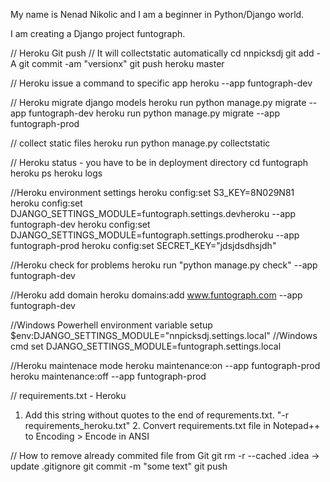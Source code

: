 My name is Nenad Nikolic and I am a beginner in Python/Django world.

I am creating a Django project funtograph.



// Heroku Git push
// It will collectstatic automatically
cd nnpicksdj
git add -A
git commit -am "versionx"
git push heroku master

// Heroku issue a command to specific app
heroku <command> --app funtograph-dev

// Heroku migrate django models
heroku run python manage.py migrate --app funtograph-dev
heroku run python manage.py migrate --app funtograph-prod

// collect static files
heroku run python manage.py collectstatic

// Heroku status - you have to be in deployment directory
cd funtograph
heroku ps
heroku logs

//Heroku environment settings
heroku config:set S3_KEY=8N029N81
heroku config:set DJANGO_SETTINGS_MODULE=funtograph.settings.devheroku --app funtograph-dev
heroku config:set DJANGO_SETTINGS_MODULE=funtograph.settings.prodheroku --app funtograph-prod
heroku config:set SECRET_KEY="jdsjdsdhsjdh"

//Heroku check for problems
heroku run "python manage.py check" --app funtograph-dev

//Heroku add domain
heroku domains:add www.funtograph.com --app funtograph-dev

//Windows Powerhell environment variable setup
$env:DJANGO_SETTINGS_MODULE="nnpicksdj.settings.local"
//Windows cmd
set DJANGO_SETTINGS_MODULE=funtograph.settings.local

//Heroku maintenace mode
heroku maintenance:on --app funtograph-prod
heroku maintenance:off --app funtograph-prod

// requirements.txt - Heroku
1. Add this string without quotes to the end of requrements.txt. "-r requirements_heroku.txt" 2. Convert requirements.txt file in Notepad++ to Encoding > Encode in ANSI

// How to remove already commited file from Git
git rm -r --cached .idea
-> update .gitignore
git commit -m "some text"
git push

